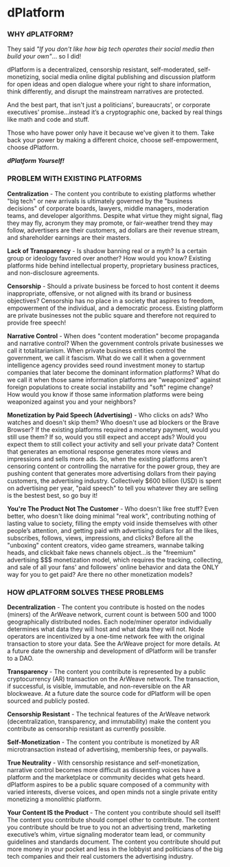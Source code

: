 # dPlatform

### WHY dPLATFORM?
They said *"If you don't like how big tech operates their social media then build your own"*... so I did!

dPlatform is a decentralized, censorship resistant, self-moderated, self-monetizing, social media online digital publishing and discussion platform for open ideas and open dialogue where your right to share information, think differently, and disrupt the mainstream narratives are protected.

And the best part, that isn't just a politicians', bureaucrats', or corporate executives' promise...instead it’s a cryptographic one, backed by real things like math and code and stuff.

Those who have power only have it because we've given it to them. Take back your power by making a different choice, choose self-empowerment, choose dPlatform.

***dPlatform Yourself!***

### PROBLEM WITH EXISTING PLATFORMS
**Centralization** - The content you contribute to existing platforms whether "big tech" or new arrivals is ultimately governed by the "business decisions" of corporate boards, lawyers, middle managers, moderation teams, and developer algorithms. Despite what virtue they might signal, flag they may fly, acronym they may promote, or fair-weather trend they may follow, advertisers are their customers, ad dollars are their revenue stream, and shareholder earnings are their masters.

**Lack of Transparency** - Is shadow banning real or a myth? Is a certain group or ideology favored over another? How would you know? Existing platforms hide behind intellectual property, proprietary business practices, and non-disclosure agreements.

**Censorship** - Should a private business be forced to host content it deems inappropriate, offensive, or not aligned with its brand or business objectives? Censorship has no place in a society that aspires to freedom, empowerment of the individual, and a democratic process. Existing platform are private businesses not the public square and therefore not required to provide free speech!

**Narrative Control** - When does "content moderation" become propaganda and narrative control? When the government controls private businesses we call it totalitarianism. When private business entities control the government, we call it fascism. What do we call it when a government intelligence agency provides seed round investment money to startup companies that later become the dominant information platforms? What do we call it when those same information platforms are "weaponized" against foreign populations to create social instability and "soft" regime change? How would you know if those same information platforms were being weaponized against you and your neighbors?

**Monetization by Paid Speech (Advertising)** - Who clicks on ads? Who watches and doesn't skip them? Who doesn't use ad blockers or the Brave Browser? If the existing platforms required a monetary payment, would you still use them? If so, would you still expect and accept ads? Would you expect them to still collect your activity and sell your private data? Content that generates an emotional response generates more views and impressions and sells more ads. So, when the existing platforms aren't censoring content or controlling the narrative for the power group, they are pushing content that generates more advertising dollars from their paying customers, the advertising industry. Collectively $600 billion (USD) is spent on advertising per year, "paid speech" to tell you whatever they are selling is the bestest best, so go buy it!

**You're The Product Not The Customer** - Who doesn't like free stuff? Even better, who doesn't like doing minimal "real work", contributing nothing of lasting value to society, filling the empty void inside themselves with other people’s attention, and getting paid with advertising dollars for all the likes, subscribes, follows, views, impressions, and clicks? Before all the "unboxing" content creators, video game streamers, wannabe talking heads, and clickbait fake news channels object...is the "freemium" advertising $$$ monetization model, which requires the tracking, collecting, and sale of all your fans' and followers' online behavior and data the ONLY way for you to get paid? Are there no other monetization models?

### HOW dPLATFORM SOLVES THESE PROBLEMS
**Decentralization** - The content you contribute is hosted on the nodes (miners) of the ArWeave network, current count is between 500 and 1000 geographically distributed nodes. Each node/miner operator individually determines what data they will host and what data they will not. Node operators are incentivized by a one-time network fee with the original transaction to store your data. See the ArWeave project for more details. At a future date the ownership and development of dPlatform will be transfer to a DAO.

**Transparency** - The content you contribute is represented by a public cryptocurrency (AR) transaction on the ArWeave network. The transaction, if successful, is visible, immutable, and non-reversible on the AR blockweave. At a future date the source code for dPlatform will be open sourced and publicly posted.

**Censorship Resistant** - The technical features of the ArWeave network (decentralization, transparency, and immutability) make the content you contribute as censorship resistant as currently possible.

**Self-Monetization** - The content you contribute is monetized by AR microtransaction instead of advertising, membership fees, or paywalls.

**True Neutrality** - With censorship resistance and self-monetization, narrative control becomes more difficult as dissenting voices have a platform and the marketplace or community decides what gets heard. dPlatform aspires to be a public square composed of a community with varied interests, diverse voices, and open minds not a single private entity monetizing a monolithic platform.

**Your Content IS the Product** - The content you contribute should sell itself! The content you contribute should compel other to contribute. The content you contribute should be true to you not an advertising trend, marketing executive’s whim, virtue signaling moderator team lead, or community guidelines and standards document. The content you contribute should put more money in your pocket and less in the lobbyist and politicians of the big tech companies and their real customers the advertising industry.

